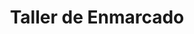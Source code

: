 ---
title: "Taller de Enmarcado"
url: /ciudad-autonoma-de-buenos-aires/taller-de-enmarcado/
shop: marco
---